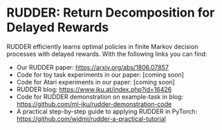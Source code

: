 # RUDDER: Return Decomposition for Delayed Rewards

RUDDER efficiently learns optimal policies in finite Markov decision processes with delayed rewards.
With the following links you can find:
- Our RUDDER paper: https://arxiv.org/abs/1806.07857
- Code for toy task experiments in our paper: [coming soon]
- Code for Atari experiments in our paper: [coming soon]
- RUDDER blog: https://www.jku.at/index.php?id=16426
- Code for RUDDER demonstration on example-task in blog: https://github.com/ml-jku/rudder-demonstration-code
- A practical step-by-step guide to applying RUDDER in PyTorch: https://github.com/widmi/rudder-a-practical-tutorial
